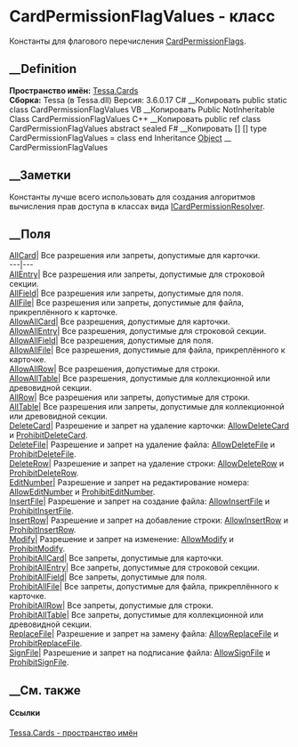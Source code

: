 # CardPermissionFlagValues - класс
Константы для флагового перечисления
[CardPermissionFlags](T_Tessa_Cards_CardPermissionFlags.htm).
## __Definition
 **Пространство имён:** [Tessa.Cards](N_Tessa_Cards.htm)  
 **Сборка:** Tessa (в Tessa.dll) Версия: 3.6.0.17
C# __Копировать
     public static class CardPermissionFlagValues
VB __Копировать
     Public NotInheritable Class CardPermissionFlagValues
C++ __Копировать
     public ref class CardPermissionFlagValues abstract sealed
F# __Копировать
     [<AbstractClassAttribute>]
    [<SealedAttribute>]
    type CardPermissionFlagValues = class end
Inheritance
    [Object](https://learn.microsoft.com/dotnet/api/system.object) __ CardPermissionFlagValues
##  __Заметки
Константы лучше всего использовать для создания алгоритмов вычисления прав
доступа в классах вида
[ICardPermissionResolver](T_Tessa_Cards_ICardPermissionResolver.htm).
## __Поля
[AllCard](F_Tessa_Cards_CardPermissionFlagValues_AllCard.htm)|  Все разрешения
или запреты, допустимые для карточки.  
---|---  
[AllEntry](F_Tessa_Cards_CardPermissionFlagValues_AllEntry.htm)|  Все
разрешения или запреты, допустимые для строковой секции.  
[AllField](F_Tessa_Cards_CardPermissionFlagValues_AllField.htm)|  Все
разрешения или запреты, допустимые для поля.  
[AllFile](F_Tessa_Cards_CardPermissionFlagValues_AllFile.htm)|  Все разрешения
или запреты, допустимые для файла, прикреплённого к карточке.  
[AllowAllCard](F_Tessa_Cards_CardPermissionFlagValues_AllowAllCard.htm)|  Все
разрешения, допустимые для карточки.  
[AllowAllEntry](F_Tessa_Cards_CardPermissionFlagValues_AllowAllEntry.htm)|
Все разрешения, допустимые для строковой секции.  
[AllowAllField](F_Tessa_Cards_CardPermissionFlagValues_AllowAllField.htm)|
Все разрешения, допустимые для поля.  
[AllowAllFile](F_Tessa_Cards_CardPermissionFlagValues_AllowAllFile.htm)|  Все
разрешения, допустимые для файла, прикреплённого к карточке.  
[AllowAllRow](F_Tessa_Cards_CardPermissionFlagValues_AllowAllRow.htm)|  Все
разрешения, допустимые для строки.  
[AllowAllTable](F_Tessa_Cards_CardPermissionFlagValues_AllowAllTable.htm)|
Все разрешения, допустимые для коллекционной или древовидной секции.  
[AllRow](F_Tessa_Cards_CardPermissionFlagValues_AllRow.htm)|  Все разрешения
или запреты, допустимые для строки.  
[AllTable](F_Tessa_Cards_CardPermissionFlagValues_AllTable.htm)|  Все
разрешения или запреты, допустимые для коллекционной или древовидной секции.  
[DeleteCard](F_Tessa_Cards_CardPermissionFlagValues_DeleteCard.htm)|
Разрешение и запрет на удаление карточки:
[AllowDeleteCard](T_Tessa_Cards_CardPermissionFlags.htm) и
[ProhibitDeleteCard](T_Tessa_Cards_CardPermissionFlags.htm).  
[DeleteFile](F_Tessa_Cards_CardPermissionFlagValues_DeleteFile.htm)|
Разрешение и запрет на удаление файла:
[AllowDeleteFile](T_Tessa_Cards_CardPermissionFlags.htm) и
[ProhibitDeleteFile](T_Tessa_Cards_CardPermissionFlags.htm).  
[DeleteRow](F_Tessa_Cards_CardPermissionFlagValues_DeleteRow.htm)|  Разрешение
и запрет на удаление строки:
[AllowDeleteRow](T_Tessa_Cards_CardPermissionFlags.htm) и
[ProhibitDeleteRow](T_Tessa_Cards_CardPermissionFlags.htm).  
[EditNumber](F_Tessa_Cards_CardPermissionFlagValues_EditNumber.htm)|
Разрешение и запрет на редактирование номера:
[AllowEditNumber](T_Tessa_Cards_CardPermissionFlags.htm) и
[ProhibitEditNumber](T_Tessa_Cards_CardPermissionFlags.htm).  
[InsertFile](F_Tessa_Cards_CardPermissionFlagValues_InsertFile.htm)|
Разрешение и запрет на создание файла:
[AllowInsertFile](T_Tessa_Cards_CardPermissionFlags.htm) и
[ProhibitInsertFile](T_Tessa_Cards_CardPermissionFlags.htm).  
[InsertRow](F_Tessa_Cards_CardPermissionFlagValues_InsertRow.htm)|  Разрешение
и запрет на добавление строки:
[AllowInsertRow](T_Tessa_Cards_CardPermissionFlags.htm) и
[ProhibitInsertRow](T_Tessa_Cards_CardPermissionFlags.htm).  
[Modify](F_Tessa_Cards_CardPermissionFlagValues_Modify.htm)|  Разрешение и
запрет на изменение: [AllowModify](T_Tessa_Cards_CardPermissionFlags.htm) и
[ProhibitModify](T_Tessa_Cards_CardPermissionFlags.htm).  
[ProhibitAllCard](F_Tessa_Cards_CardPermissionFlagValues_ProhibitAllCard.htm)|
Все запреты, допустимые для карточки.  
[ProhibitAllEntry](F_Tessa_Cards_CardPermissionFlagValues_ProhibitAllEntry.htm)|
Все запреты, допустимые для строковой секции.  
[ProhibitAllField](F_Tessa_Cards_CardPermissionFlagValues_ProhibitAllField.htm)|
Все запреты, допустимые для поля.  
[ProhibitAllFile](F_Tessa_Cards_CardPermissionFlagValues_ProhibitAllFile.htm)|
Все запреты, допустимые для файла, прикреплённого к карточке.  
[ProhibitAllRow](F_Tessa_Cards_CardPermissionFlagValues_ProhibitAllRow.htm)|
Все запреты, допустимые для строки.  
[ProhibitAllTable](F_Tessa_Cards_CardPermissionFlagValues_ProhibitAllTable.htm)|
Все запреты, допустимые для коллекционной или древовидной секции.  
[ReplaceFile](F_Tessa_Cards_CardPermissionFlagValues_ReplaceFile.htm)|
Разрешение и запрет на замену файла:
[AllowReplaceFile](T_Tessa_Cards_CardPermissionFlags.htm) и
[ProhibitReplaceFile](T_Tessa_Cards_CardPermissionFlags.htm).  
[SignFile](F_Tessa_Cards_CardPermissionFlagValues_SignFile.htm)|  Разрешение и
запрет на подписание файла:
[AllowSignFile](T_Tessa_Cards_CardPermissionFlags.htm) и
[ProhibitSignFile](T_Tessa_Cards_CardPermissionFlags.htm).  
## __См. также
#### Ссылки
[Tessa.Cards - пространство имён](N_Tessa_Cards.htm)
